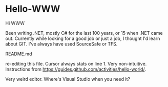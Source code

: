 # Hello-WWW
Hi WWW

Been writing .NET, mostly C# for the last 100 years, or 15 when .NET came out.  Currently while looking for a good job or just a job, I thought I'd learn about GIT.  I've always have used SourceSafe or TFS.  

README.md

re-editing this file.  Cursor always stats on line 1.  Very non-intuitive.  Instructions from https://guides.github.com/activities/hello-world/.

Very weird editor.  Where's Visual Studio when you need it?
